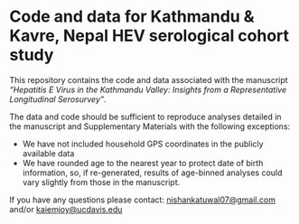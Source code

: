 
# Code and data for Kathmandu & Kavre, Nepal HEV serological cohort study

This repository contains the code and data associated with the manuscript _“Hepatitis E Virus in the Kathmandu Valley: Insights from a Representative Longitudinal Serosurvey”_. 

The data and code should be sufficient to reproduce analyses detailed in the manuscript and Supplementary Materials with the following exceptions:

* We have not included household GPS coordinates in the publicly available data
* We have rounded age to the nearest year to protect date of birth information, so, if re-generated, results of age-binned analyses could vary slightly from those in the manuscript. 


If you have any questions please contact: nishankatuwal07@gmail.com and/or kaiemjoy@ucdavis.edu 

